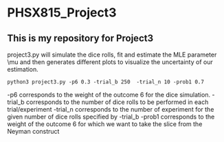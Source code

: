 # PHSX815_Project3

## This is my repository for Project3

project3.py will simulate the dice rolls, fit and estimate the MLE parameter \mu and then generates different plots to visualize the uncertainty of our estimation.

  `python3 project3.py -p6 0.3 -trial_b 250  -trial_n 10 -prob1 0.7` 

-p6 corresponds to the weight of the outcome 6 for the dice simulation.
-trial_b corresponds to the number of dice rolls to be performed in each trial/experiment
-trial_n corresponds to the number of experiment for the given number of dice rolls specified by -trial_b
-prob1 corresponds to the weight of the outcome 6 for which we want to take the slice from the Neyman construct


  
